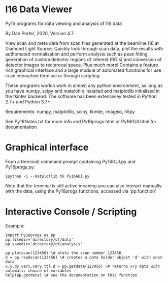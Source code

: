 # I16 Data Viewer

Py16 programs for data viewing and analysis of I16 data

By Dan Porter, 2020, Version 4.7

View scan and meta data from scan files generated at the beamline I16 at Diamond Light Source. Quickly look through scan data, plot the results with authomated normalisation and perform analysis such as peak fitting, generation of custom detector regions of interest (ROIs) and conversion of detector images to reciprocal space. Plus much more! Contains a feature rich graphical interface and a large module of automated functions for use in an interactive terminal or through scripting.

These programs workin work in almost any python environment, as long as you have numpy, scipy and matplotlib installed and matplotlib initialised in the tkinter backend. The software has been extensivley tested in Python 2.7+ and Python 3.7+.

Requirements: numpy, matplotlib, scipy, tkinter, imageio, h5py

See Py16Notes.txt for more info and Py16progs.html or Py16GUI.html for documentation

# Graphical interface
From a terminal/ command prompt containing Py16GUI.py and Py16progs.py:
```
ipython -i --matplotlib tk Py16GUI.py
```
Note that the terminal is still active meaning you can also interact manually with the data, using the Py16progs functions, accessed via 'pp.function'


# Interactive Console / Scripting
Example:
```
import Py16progs as pp
pp.filedir='directory/of/data'
pp.savedir='directory/of/analysis'

pp.plotscan(123456) \# plots the scan number 123456
d = pp.readscan(123456) \# creates a data holder object 'd' with scan data
x,y,dy,varx,vary,ttl,d = pp.getdata(123456) \# returns x/y data with automatic choice of variables
help(pp.getdata) \# see the documentation on this function
```
